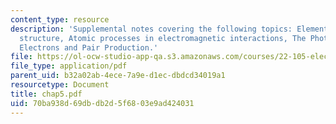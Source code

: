 ```yaml
---
content_type: resource
description: 'Supplemental notes covering the following topics: Elementary atomic
  structure, Atomic processes in electromagnetic interactions, The Photoelectric Effect,
  Electrons and Pair Production.'
file: https://ol-ocw-studio-app-qa.s3.amazonaws.com/courses/22-105-electromagnetic-interactions-fall-2005/70ba938d69dbdb2d5f6803e9ad424031_chap5.pdf
file_type: application/pdf
parent_uid: b32a02ab-4ece-7a9e-d1ec-dbdcd34019a1
resourcetype: Document
title: chap5.pdf
uid: 70ba938d-69db-db2d-5f68-03e9ad424031
---
```

